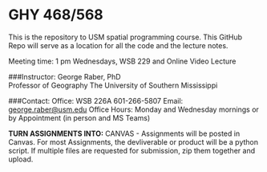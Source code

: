 # GHY 468/568

This is the repository to USM spatial programming course.  This GitHub Repo will serve as a location for all the code and the lecture notes.  

Meeting time: 1 pm Wednesdays, WSB 229 and Online Video Lecture 


###Instructor:
George Raber, PhD  
Professor of Geography
The University of Southern Mississippi

###Contact:
Office: WSB 226A 601-266-5807
Email: george.raber@usm.edu
Office Hours: Monday and Wednesday mornings or by Appointment (in person and MS Teams)

**TURN ASSIGNMENTS INTO:**
CANVAS - Assignments will be posted in Canvas.  For most Assignments, the devliverable or product will be a python script.  If multiple files are requested for submission, zip them together and upload.












